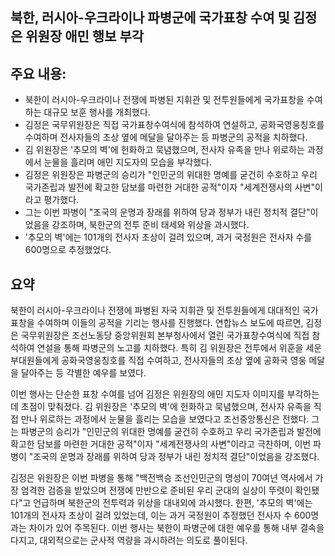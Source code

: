 ## 북한, 러시아-우크라이나 파병군에 국가표창 수여 및 김정은 위원장 애민 행보 부각

## 주요 내용:
*   북한이 러시아-우크라이나 전쟁에 파병된 지휘관 및 전투원들에게 국가표창을 수여하는 대규모 보훈 행사를 개최했다.
*   김정은 국무위원장은 직접 국가표창수여식에 참석하여 연설하고, 공화국영웅칭호를 수여하며 전사자들의 초상 옆에 메달을 달아주는 등 파병군의 공적을 치하했다.
*   김 위원장은 '추모의 벽'에 헌화하고 묵념했으며, 전사자 유족을 만나 위로하는 과정에서 눈물을 흘리며 애민 지도자의 모습을 부각했다.
*   김정은 위원장은 파병군의 승리가 "인민군의 위대한 명예를 굳건히 수호하고 우리 국가존립과 발전에 확고한 담보를 마련한 거대한 공적"이자 "세계전쟁사의 사변"이라고 평가했다.
*   그는 이번 파병이 "조국의 운명과 장래를 위하여 당과 정부가 내린 정치적 결단"이었음을 강조하며, 북한군의 전투 준비 태세와 위상을 과시했다.
*   '추모의 벽'에는 101개의 전사자 초상이 걸려 있으며, 과거 국정원은 전사자 수를 600명으로 추정했었다.

## 요약

북한이 러시아-우크라이나 전쟁에 파병된 자국 지휘관 및 전투원들에게 대대적인 국가표창을 수여하며 이들의 공적을 기리는 행사를 진행했다. 연합뉴스 보도에 따르면, 김정은 국무위원장은 조선노동당 중앙위원회 본부청사에서 열린 국가표창수여식에 직접 참석하여 연설을 통해 파병군의 노고를 치하했다. 특히 김 위원장은 전투에서 위훈을 세운 부대원들에게 공화국영웅칭호를 직접 수여하고, 전사자들의 초상 옆에 공화국 영웅 메달을 달아주는 등 각별한 예우를 보였다.

이번 행사는 단순한 표창 수여를 넘어 김정은 위원장의 애민 지도자 이미지를 부각하는 데 초점이 맞춰졌다. 김 위원장은 '추모의 벽'에 헌화하고 묵념했으며, 전사자 유족을 직접 만나 위로하는 과정에서 눈물을 흘리는 모습을 보였다고 조선중앙통신은 전했다. 그는 파병군의 승리가 "인민군의 위대한 명예를 굳건히 수호하고 우리 국가존립과 발전에 확고한 담보를 마련한 거대한 공적"이자 "세계전쟁사의 사변"이라고 극찬하며, 이번 파병이 "조국의 운명과 장래를 위하여 당과 정부가 내린 정치적 결단"이었음을 강조했다.

김정은 위원장은 이번 파병을 통해 "백전백승 조선인민군의 명성이 70여년 역사에서 가장 엄격한 검증을 받았으며 전쟁에 만반으로 준비된 우리 군대의 실상이 뚜렷이 확인됐다"고 언급하며 북한군의 전투력과 위상을 대내외에 과시했다. 한편, '추모의 벽'에는 101개의 전사자 초상이 걸려 있었는데, 이는 과거 국정원이 추정했던 전사자 수 600명과는 차이가 있어 주목된다. 이번 행사는 북한이 파병군에 대한 예우를 통해 내부 결속을 다지고, 대외적으로는 군사적 역량을 과시하려는 의도로 풀이된다.